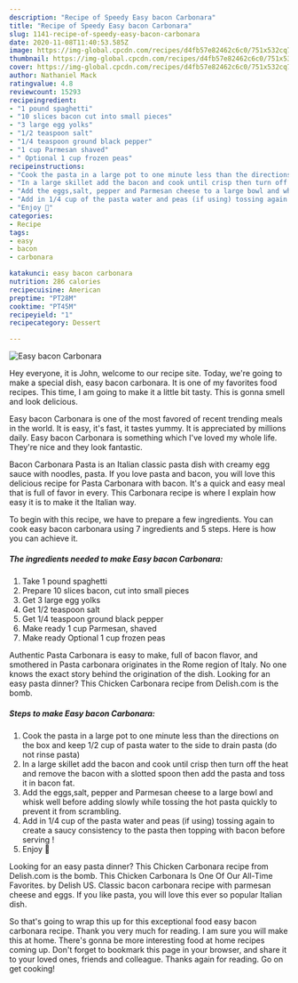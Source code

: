 ```yaml
---
description: "Recipe of Speedy Easy bacon Carbonara"
title: "Recipe of Speedy Easy bacon Carbonara"
slug: 1141-recipe-of-speedy-easy-bacon-carbonara
date: 2020-11-08T11:40:53.585Z
image: https://img-global.cpcdn.com/recipes/d4fb57e82462c6c0/751x532cq70/easy-bacon-carbonara-recipe-main-photo.jpg
thumbnail: https://img-global.cpcdn.com/recipes/d4fb57e82462c6c0/751x532cq70/easy-bacon-carbonara-recipe-main-photo.jpg
cover: https://img-global.cpcdn.com/recipes/d4fb57e82462c6c0/751x532cq70/easy-bacon-carbonara-recipe-main-photo.jpg
author: Nathaniel Mack
ratingvalue: 4.8
reviewcount: 15293
recipeingredient:
- "1 pound spaghetti"
- "10 slices bacon cut into small pieces"
- "3 large egg yolks"
- "1/2 teaspoon salt"
- "1/4 teaspoon ground black pepper"
- "1 cup Parmesan shaved"
- " Optional 1 cup frozen peas"
recipeinstructions:
- "Cook the pasta in a large pot to one minute less than the directions on the box and keep 1/2 cup of pasta water to the side to drain pasta (do not rinse pasta)"
- "In a large skillet add the bacon and cook until crisp then turn off the heat and remove the bacon with a slotted spoon then add the pasta and toss it in bacon fat."
- "Add the eggs,salt, pepper and Parmesan cheese to a large bowl and whisk well before adding slowly while tossing the hot pasta quickly to prevent it from scrambling."
- "Add in 1/4 cup of the pasta water and peas (if using) tossing again to create a saucy consistency to the pasta then topping with bacon before serving !"
- "Enjoy 🙂"
categories:
- Recipe
tags:
- easy
- bacon
- carbonara

katakunci: easy bacon carbonara 
nutrition: 286 calories
recipecuisine: American
preptime: "PT28M"
cooktime: "PT45M"
recipeyield: "1"
recipecategory: Dessert

---
```



![Easy bacon Carbonara](https://img-global.cpcdn.com/recipes/d4fb57e82462c6c0/751x532cq70/easy-bacon-carbonara-recipe-main-photo.jpg)

Hey everyone, it is John, welcome to our recipe site. Today, we're going to make a special dish, easy bacon carbonara. It is one of my favorites food recipes. This time, I am going to make it a little bit tasty. This is gonna smell and look delicious.

Easy bacon Carbonara is one of the most favored of recent trending meals in the world. It is easy, it's fast, it tastes yummy. It is appreciated by millions daily. Easy bacon Carbonara is something which I've loved my whole life. They're nice and they look fantastic.

Bacon Carbonara Pasta is an Italian classic pasta dish with creamy egg sauce with noodles, pasta. If you love pasta and bacon, you will love this delicious recipe for Pasta Carbonara with bacon. It&#39;s a quick and easy meal that is full of favor in every. This Carbonara recipe is where I explain how easy it is to make it the Italian way.


To begin with this recipe, we have to prepare a few ingredients. You can cook easy bacon carbonara using 7 ingredients and 5 steps. Here is how you can achieve it.

<!--inarticleads1-->

##### The ingredients needed to make Easy bacon Carbonara:

1. Take 1 pound spaghetti
1. Prepare 10 slices bacon, cut into small pieces
1. Get 3 large egg yolks
1. Get 1/2 teaspoon salt
1. Get 1/4 teaspoon ground black pepper
1. Make ready 1 cup Parmesan, shaved
1. Make ready  Optional 1 cup frozen peas


Authentic Pasta Carbonara is easy to make, full of bacon flavor, and smothered in Pasta carbonara originates in the Rome region of Italy. No one knows the exact story behind the origination of the dish. Looking for an easy pasta dinner? This Chicken Carbonara recipe from Delish.com is the bomb. 

<!--inarticleads2-->

##### Steps to make Easy bacon Carbonara:

1. Cook the pasta in a large pot to one minute less than the directions on the box and keep 1/2 cup of pasta water to the side to drain pasta (do not rinse pasta)
1. In a large skillet add the bacon and cook until crisp then turn off the heat and remove the bacon with a slotted spoon then add the pasta and toss it in bacon fat.
1. Add the eggs,salt, pepper and Parmesan cheese to a large bowl and whisk well before adding slowly while tossing the hot pasta quickly to prevent it from scrambling.
1. Add in 1/4 cup of the pasta water and peas (if using) tossing again to create a saucy consistency to the pasta then topping with bacon before serving !
1. Enjoy 🙂


Looking for an easy pasta dinner? This Chicken Carbonara recipe from Delish.com is the bomb. This Chicken Carbonara Is One Of Our All-Time Favorites. by Delish US. Classic bacon carbonara recipe with parmesan cheese and eggs. If you like pasta, you will love this ever so popular Italian dish. 

So that's going to wrap this up for this exceptional food easy bacon carbonara recipe. Thank you very much for reading. I am sure you will make this at home. There's gonna be more interesting food at home recipes coming up. Don't forget to bookmark this page in your browser, and share it to your loved ones, friends and colleague. Thanks again for reading. Go on get cooking!
